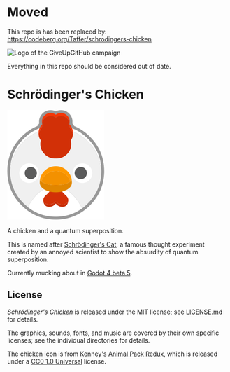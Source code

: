 # Moved

This repo is has been replaced by: https://codeberg.org/Taffer/schrodingers-chicken

![Logo of the GiveUpGitHub campaign](https://sfconservancy.org/img/GiveUpGitHub.png)

Everything in this repo should be considered out of date.

# Schrödinger's Chicken

![Chicken](icon.svg)

A chicken and a quantum superposition.

This is named after
[Schrödinger's Cat](https://en.wikipedia.org/wiki/Schr%C3%B6dinger's_cat), a
famous thought experiment created by an annoyed scientist to show the absurdity
of quantum superposition.

Currently mucking about in
[Godot 4 beta 5](https://godotengine.org/article/dev-snapshot-godot-4-0-beta-5).

## License

*Schrödinger's Chicken* is released under the MIT license; see
[LICENSE.md](LICENSE.md) for details.

The graphics, sounds, fonts, and music are covered by their own specific
licenses; see the individual directories for details.

The chicken icon is from Kenney's
[Animal Pack Redux](https://kenney.nl/assets/animal-pack-redux), which is
released under a
[CC0 1.0 Universal](https://creativecommons.org/publicdomain/zero/1.0/)
license.

